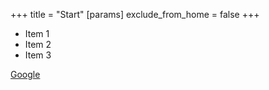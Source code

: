 +++
title = "Start"
[params]
    exclude_from_home = false
+++

- Item 1
- Item 2
- Item 3

[Google](https://www.google.com)